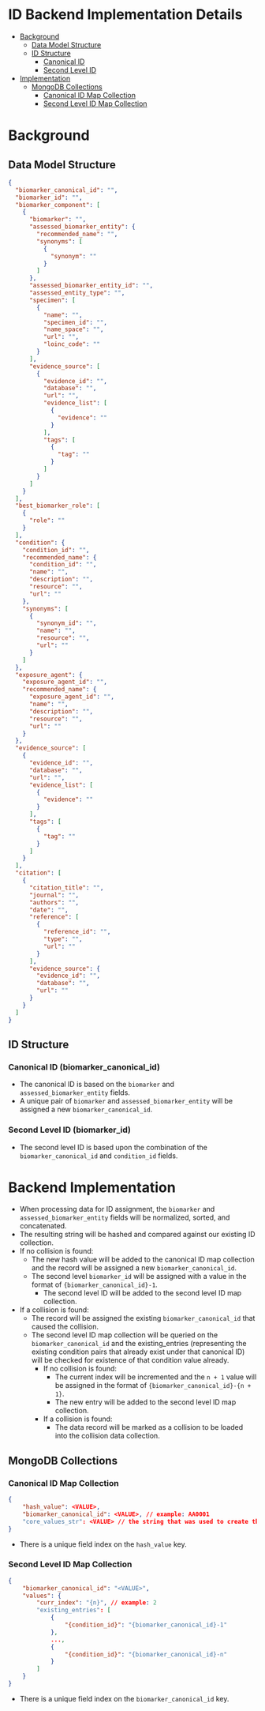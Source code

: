 # ID Backend Implementation Details

- [Background](#background)
  - [Data Model Structure](#data-model-structure)
  - [ID Structure](#id-structure)
    - [Canonical ID](#canonical-id-biomarkercanonicalid)
    - [Second Level ID](#second-level-id-biomarkerid)
- [Implementation](#backend-implementation)
  - [MongoDB Collections](#mongodb-collections)
    - [Canonical ID Map Collection](#canonical-id-biomarkercanonicalid)
    - [Second Level ID Map Collection](#second-level-id-map-collection)

# Background

## Data Model Structure

```json
{
  "biomarker_canonical_id": "",
  "biomarker_id": "",
  "biomarker_component": [
    {
      "biomarker": "",
      "assessed_biomarker_entity": {
        "recommended_name": "",
        "synonyms": [
          {
            "synonym": ""
          }
        ]
      },
      "assessed_biomarker_entity_id": "",
      "assessed_entity_type": "",
      "specimen": [
        {
          "name": "",
          "specimen_id": "",
          "name_space": "",
          "url": "",
          "loinc_code": ""
        }
      ],
      "evidence_source": [
        {
          "evidence_id": "",
          "database": "",
          "url": "",
          "evidence_list": [
            {
              "evidence": ""
            }
          ],
          "tags": [
            {
              "tag": ""
            }
          ]
        }
      ]
    }
  ],
  "best_biomarker_role": [
    {
      "role": ""
    }
  ],
  "condition": {
    "condition_id": "",
    "recommended_name": {
      "condition_id": "",
      "name": "",
      "description": "",
      "resource": "",
      "url": ""
    },
    "synonyms": [
      {
        "synonym_id": "",
        "name": "",
        "resource": "",
        "url": ""
      }
    ]
  },
  "exposure_agent": {
    "exposure_agent_id": "",
    "recommended_name": {
      "exposure_agent_id": "",
      "name": "",
      "description": "",
      "resource": "",
      "url": ""
    }
  },
  "evidence_source": [
    {
      "evidence_id": "",
      "database": "",
      "url": "",
      "evidence_list": [
        {
          "evidence": ""
        }
      ],
      "tags": [
        {
          "tag": ""
        }
      ]
    }
  ],
  "citation": [
    {
      "citation_title": "",
      "journal": "",
      "authors": "",
      "date": "",
      "reference": [
        {
          "reference_id": "",
          "type": "",
          "url": ""
        }
      ],
      "evidence_source": {
        "evidence_id": "",
        "database": "",
        "url": ""
      }
    }
  ]
}
```

## ID Structure

### Canonical ID (biomarker_canonical_id)

- The canonical ID is based on the `biomarker` and `assessed_biomarker_entity` fields.
- A unique pair of `biomarker` and `assessed_biomarker_entity` will be assigned a new `biomarker_canonical_id`.

### Second Level ID (biomarker_id)

- The second level ID is based upon the combination of the `biomarker_canonical_id` and `condition_id` fields.

# Backend Implementation

- When processing data for ID assignment, the `biomarker` and `assessed_biomarker_entity` fields will be normalized, sorted, and concatenated.
- The resulting string will be hashed and compared against our existing ID collection.
- If no collision is found:
  - The new hash value will be added to the canonical ID map collection and the record will be assigned a new `biomarker_canonical_id`.
  - The second level `biomarker_id` will be assigned with a value in the format of `{biomarker_canonical_id}-1`.
    - The second level ID will be added to the second level ID map collection.
- If a collision is found:
  - The record will be assigned the existing `biomarker_canonical_id` that caused the collision.
  - The second level ID map collection will be queried on the `biomarker_canonical_id` and the existing_entries (representing the existing condition pairs that already exist under that canonical ID) will be checked for existence of that condition value already.
    - If no collision is found:
      - The current index will be incremented and the `n + 1` value will be assigned in the format of `{biomarker_canonical_id}-{n + 1}`.
      - The new entry will be added to the second level ID map collection.
    - If a collision is found:
      - The data record will be marked as a collision to be loaded into the collision data collection.

## MongoDB Collections

### Canonical ID Map Collection

```json
{
	"hash_value": <VALUE>,
	"biomarker_canonical_id": <VALUE>, // example: AA0001
	"core_values_str": <VALUE> // the string that was used to create the hash value
}
```

- There is a unique field index on the `hash_value` key.

### Second Level ID Map Collection

```json
{
	"biomarker_canonical_id": "<VALUE>",
	"values": {
		"curr_index": "{n}", // example: 2
		"existing_entries": [
			{
				"{condition_id}": "{biomarker_canonical_id}-1"
			},
			...,
			{
				"{condition_id}": "{biomarker_canonical_id}-n"
			}
		]
	}
}
```
- There is a unique field index on the `biomarker_canonical_id` key.
